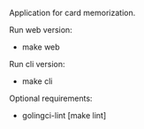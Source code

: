 Application for card memorization.

Run web version:
- make web

Run cli version:
- make cli


Optional requirements:
- golingci-lint [make lint]